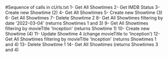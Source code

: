 #Sequence of calls in cUrls.txt
1- Get All Showtimes
2- Get IMDB Status
3- Create new Showtime (2)
4- Get All Showtimes
5- Create new Showtime (3)
6- Get All Showtimes
7- Delete Showtime 2
8- Get All Showtimes filtering by date '2022-03-04' (returns Showtimes 1 and 3)
9- Get All Showtimes filtering by movieTitle 'Inception' (returns Showtime 1)
10- Create new Showtime (4)
11- Update Showtime 4 (change movieTitle to 'Inception')
12- Get All Showtimes filtering by movieTitle 'Inception' (returns Showtimes 1 and 4)
13- Delete Showtime 1
14- Get All Showtimes (returns Showtimes 3 and 4)